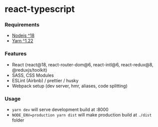 # react-typescript

### Requirements

- [Nodejs ^18](https://nodejs.org/en/)
- [Yarn ^1.22](https://yarnpkg.com/)

### Features

- React (react@18, react-router-dom@6, react-intl@6, react-redux@8, @reduxjs/toolkit)
- SASS, CSS Modules
- ESLint (Airbnb) / prettier / husky
- Webpack setup (dev server, hmr, aliases, code splitting)

### Usage

-   `yarn dev` will serve development build at :8000
-   `NODE_ENV=production yarn dist` will make production build at `./dist` folder
